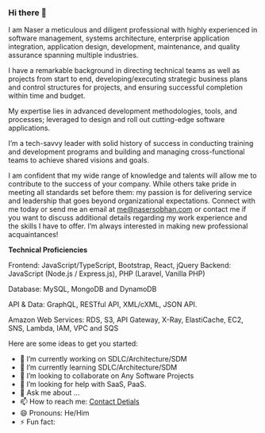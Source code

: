 ### Hi there 👋

I am Naser a meticulous and diligent professional with highly experienced in software management, systems architecture, enterprise application integration, application design, development, maintenance, and quality assurance spanning multiple industries.

I have a remarkable background in directing technical teams as well as projects from start to end, developing/executing strategic business plans and control structures for projects, and ensuring successful completion within time and budget.

My expertise lies in advanced development methodologies, tools, and processes; leveraged to design and roll out cutting-edge software applications.

I’m a tech-savvy leader with solid history of success in conducting training and development programs and building and managing cross-functional teams to achieve shared visions and goals.

I am confident that my wide range of knowledge and talents will allow me to contribute to the success of your company. While others take pride in meeting all standards set before them: my passion is for delivering service and leadership that goes beyond organizational expectations. Connect with me today or send me an email at me@nasersobhan.com or contact me if you want to discuss additional details regarding my work experience and the skills I have to offer. I’m always interested in making new professional acquaintances!

**Technical Proficiencies**

Frontend: JavaScript/TypeScript, Bootstrap, React, jQuery
Backend: JavaScript (Node.js / Express.js), PHP (Laravel, Vanilla PHP)

Database: MySQL, MongoDB and DynamoDB

API & Data: GraphQL, RESTful API, XML/cXML, JSON API.

Amazon Web Services: RDS, S3, API Gateway, X-Ray, ElastiCache, EC2, SNS, Lambda, IAM, VPC and SQS


Here are some ideas to get you started:

- 🔭 I’m currently working on SDLC/Architecture/SDM
- 🌱 I’m currently learning SDLC/Architecture/SDM
- 👯 I’m looking to collaborate on Any Software Projects
- 🤔 I’m looking for help with SaaS, PaaS.
- 💬 Ask me about ...
- 📫 How to reach me: [Contact Detials](https://nasersobhan.com)
- 😄 Pronouns: He/Him
- ⚡ Fun fact: 
